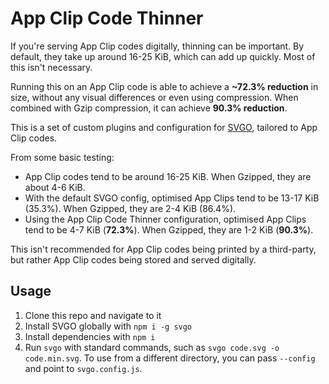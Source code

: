 # App Clip Code Thinner

If you're serving App Clip codes digitally, thinning can be important. By default, they take up around 16-25 KiB, which can add up quickly. Most of this isn't necessary.

Running this on an App Clip code is able to achieve a **~72.3% reduction** in size, without any visual differences or even using compression. When combined with Gzip compression, it can achieve **90.3% reduction**.

This is a set of custom plugins and configuration for [SVGO](https://github.com/svg/svgo), tailored to App Clip codes.

From some basic testing:

- App Clip codes tend to be around 16-25 KiB. When Gzipped, they are about 4-6 KiB.
- With the default SVGO config, optimised App Clips tend to be 13-17 KiB (35.3%). When Gzipped, they are 2-4 KiB (86.4%).
- Using the App Clip Code Thinner configuration, optimised App Clips tend to be 4-7 KiB (**72.3%**). When Gzipped, they are 1-2 KiB (**90.3%**).

This isn't recommended for App Clip codes being printed by a third-party, but rather App Clip codes being stored and served digitally.

## Usage

1. Clone this repo and navigate to it
2. Install SVGO globally with `npm i -g svgo`
3. Install dependencies with `npm i`
4. Run `svgo` with standard commands, such as `svgo code.svg -o code.min.svg`. To use from a different directory, you can pass `--config` and point to `svgo.config.js`.